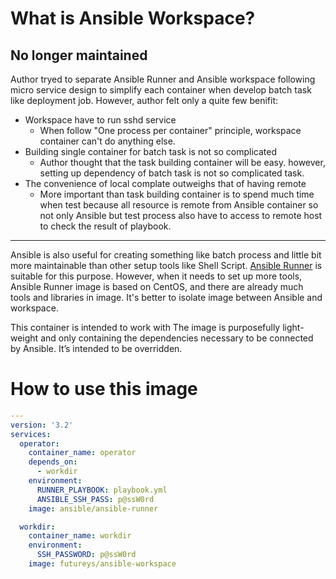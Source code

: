 <!-- markdownlint-disable no-trailing-punctuation -->
# What is Ansible Workspace?
<!-- markdownlint-enable no-trailing-punctuation -->

## No longer maintained

Author tryed to separate Ansible Runner and Ansible workspace following micro service design to simplify each container when develop batch task like deployment job. However, author felt only a quite few benifit:

- Workspace have to run sshd service
  - When follow "One process per container" principle, workspace container can't do anything else.
- Building single container for batch task is not so complicated
  - Author thought that the task building container will be easy. however, setting up dependency of batch task is not so complicated task.
- The convenience of local complate outweighs that of having remote
  - More important than task building container is to spend much time when test because all resource is remote from Ansible container so not only Ansible but test process also have to access to remote host to check the result of playbook.

---

Ansible is also useful for creating something like batch process and little bit more maintainable than other setup tools like Shell Script.
[Ansible Runner](https://hub.docker.com/r/ansible/ansible-runner) is suitable for this purpose.
However, when it needs to set up more tools, Ansible Runner image is based on CentOS,
and there are already much tools and libraries in image.
It's better to isolate image between Ansible and workspace.

This container is intended to work with
The image is purposefully light-weight and only containing the dependencies necessary to be connected by Ansible.
It’s intended to be overridden.

# How to use this image

```yaml
---
version: '3.2'
services:
  operator:
    container_name: operator
    depends_on:
      - workdir
    environment:
      RUNNER_PLAYBOOK: playbook.yml
      ANSIBLE_SSH_PASS: p@ssW0rd
    image: ansible/ansible-runner

  workdir:
    container_name: workdir
    environment:
      SSH_PASSWORD: p@ssW0rd
    image: futureys/ansible-workspace
```

